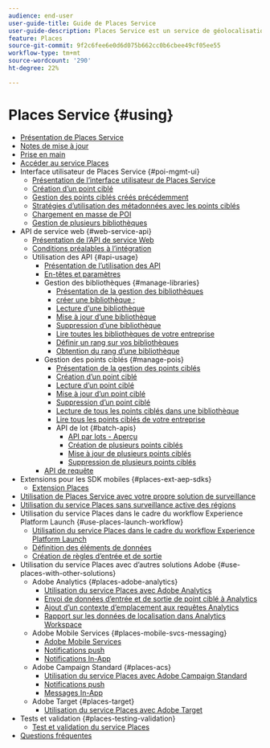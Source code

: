 ```yaml
---
audience: end-user
user-guide-title: Guide de Places Service
user-guide-description: Places Service est un service de géolocalisation qui permet aux applications mobiles dotées de géolocalisation de comprendre le contexte de la localisation.
feature: Places
source-git-commit: 9f2c6fee6e0d6d075b662cc0b6cbee49cf05ee55
workflow-type: tm+mt
source-wordcount: '290'
ht-degree: 22%

---
```



# Places Service {#using}

+ [Présentation de Places Service](home.md)
+ [Notes de mise à jour](release-notes.md)
+ [Prise en main](getting-started.md)
+ [Accéder au service Places](places-gain-access.md)
+ Interface utilisateur de Places Service {#poi-mgmt-ui}
   + [Présentation de l’interface utilisateur de Places Service](poi-mgmt-ui/poi-mgmt-ui-overview.md)
   + [Création d’un point ciblé](poi-mgmt-ui/create-a-poi-ui.md)
   + [Gestion des points ciblés créés précédemment](poi-mgmt-ui/managing-pois-in-the-places-ui.md)
   + [Stratégies d’utilisation des métadonnées avec les points ciblés](poi-mgmt-ui/metadata-with-pois.md)
   + [Chargement en masse de POI](poi-mgmt-ui/bulk-upload-pois.md)
   + [Gestion de plusieurs bibliothèques](poi-mgmt-ui/manage-libraries-in-the-places-ui.md)
+ API de service web {#web-service-api}
   + [Présentation de l’API de service Web](web-service-api/places-web-services.md)
   + [Conditions préalables à l’intégration](web-service-api/adobe-i-o-integration.md)
   + Utilisation des API {#api-usage}
      + [Présentation de l’utilisation des API](web-service-api/api-usage/api-usage-overview.md)
      + [En-têtes et paramètres](web-service-api/api-usage/headers-and-parameters.md)
      + Gestion des bibliothèques {#manage-libraries}
         + [Présentation de la gestion des bibliothèques](web-service-api/api-usage/manage-libraries/manage-libraries.md)
         + [créer une bibliothèque ;](web-service-api/api-usage/manage-libraries/create-a-library.md)
         + [Lecture d’une bibliothèque](web-service-api/api-usage/manage-libraries/read-a-library.md)
         + [Mise à jour d’une bibliothèque](web-service-api/api-usage/manage-libraries/update-a-library.md)
         + [Suppression d’une bibliothèque](web-service-api/api-usage/manage-libraries/delete-a-library.md)
         + [Lire toutes les bibliothèques de votre entreprise](web-service-api/api-usage/manage-libraries/read-all-libraries-in-your-organization.md)
         + [Définir un rang sur vos bibliothèques](web-service-api/api-usage/manage-libraries/set-a-ran-on-your-libraries.md)
         + [Obtention du rang d’une bibliothèque](web-service-api/api-usage/manage-libraries/get-a-librarys-rank.md)
      + Gestion des points ciblés {#manage-pois}
         + [Présentation de la gestion des points ciblés](web-service-api/api-usage/manage-pois/manage-pois.md)
         + [Création d’un point ciblé](web-service-api/api-usage/manage-pois/create-a-poi.md)
         + [Lecture d’un point ciblé](web-service-api/api-usage/manage-pois/read-a-poi.md)
         + [Mise à jour d’un point ciblé](web-service-api/api-usage/manage-pois/update-a-poi.md)
         + [Suppression d’un point ciblé](web-service-api/api-usage/manage-pois/delete-a-poi.md)
         + [Lecture de tous les points ciblés dans une bibliothèque](web-service-api/api-usage/manage-pois/read-all-pois-in-a-library.md)
         + [Lire tous les points ciblés de votre entreprise](web-service-api/api-usage/manage-pois/read-all-pois-in-your-organization.md)
         + API de lot {#batch-apis}
            + [API par lots - Aperçu](web-service-api/api-usage/manage-pois/batch-apis/batch-apis.md)
            + [Création de plusieurs points ciblés](web-service-api/api-usage/manage-pois/batch-apis/create-multiple-pois.md)
            + [Mise à jour de plusieurs points ciblés](web-service-api/api-usage/manage-pois/batch-apis/update-multiple-pois.md)
            + [Suppression de plusieurs points ciblés](web-service-api/api-usage/manage-pois/batch-apis/delete-multiple-pois.md)
      + [API de requête](web-service-api/api-usage/query-apis.md)
+ Extensions pour les SDK mobiles {#places-ext-aep-sdks}
   + [Extension Places](places-ext-aep-sdks/places-extension/places-extension.md)
+ [Utilisation de Places Service avec votre propre solution de surveillance](using-your-own-monitor.md)
+ [Utilisation du service Places sans surveillance active des régions](use-places-without-active-monitoring.md)
+ Utilisation du service Places dans le cadre du workflow Experience Platform Launch {#use-places-launch-workflow}
   + [Utilisation du service Places dans le cadre du workflow Experience Platform Launch](use-places-launch-workflow/places-launch-workflow.md)
   + [Définition des éléments de données](use-places-launch-workflow/define-data-elements.md)
   + [Création de règles d’entrée et de sortie](use-places-launch-workflow/create-rule-places-property.md)
+ Utilisation du service Places avec d’autres solutions Adobe {#use-places-with-other-solutions}
   + Adobe Analytics {#places-adobe-analytics}
      + [Utilisation du service Places avec Adobe Analytics](use-places-with-other-solutions/places-adobe-analytics/use-places-analytics-overview.md)
      + [Envoi de données d’entrée et de sortie de point ciblé à Analytics](use-places-with-other-solutions/places-adobe-analytics/use-places-adobe-analytics.md)
      + [Ajout d’un contexte d’emplacement aux requêtes Analytics](use-places-with-other-solutions/places-adobe-analytics/run-reports-aa-places-data.md)
      + [Rapport sur les données de localisation dans Analytics Workspace](use-places-with-other-solutions/places-adobe-analytics/places-in-workspace.md)
   + Adobe Mobile Services {#places-mobile-svcs-messaging}
      + [Adobe Mobile Services](use-places-with-other-solutions/places-mobile-svcs-for-messaging/use-places-mobie-svcs-messaging.md)
      + [Notifications push](use-places-with-other-solutions/places-mobile-svcs-for-messaging/mobile-svcs-messaging-push.md)
      + [Notifications In-App](use-places-with-other-solutions/places-mobile-svcs-for-messaging/mobile-svcs-messaging-inapp.md)
   + Adobe Campaign Standard {#places-acs}
      + [Utilisation du service Places avec Adobe Campaign Standard](use-places-with-other-solutions/places-acs/places-acs-overview.md)
      + [Notifications push](use-places-with-other-solutions/places-acs/places-acs-push-notifications.md)
      + [Messages In-App](use-places-with-other-solutions/places-acs/places-acs-in-app-messages.md)
   + Adobe Target {#places-target}
      + [Utilisation du service Places avec Adobe Target](use-places-with-other-solutions/places-target/places-target.md)
+ Tests et validation {#places-testing-validation}
   + [Test et validation du service Places](places-testing-validation/test-validate-places.md)
+ [Questions fréquentes](places-faqs.md)
